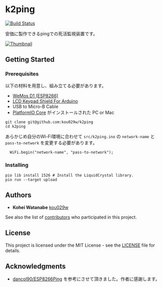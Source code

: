 # k2ping

[![Build Status](https://travis-ci.org/kou029w/k2ping.svg?branch=master)](https://travis-ci.org/kou029w/k2ping)

安価に製作できるpingでの死活監視装置です。

[![Thumbnail](https://i.ytimg.com/vi/O8T0brdBYlI/maxresdefault.jpg)](https://www.youtube.com/watch?v=O8T0brdBYlI)

## Getting Started

### Prerequisites

以下の材料を用意し、組み立てる必要があります。

- [WeMos D1 (ESP8266)](https://www.wemos.cc/product/d1.html)
- [LCD Keypad Shield For Arduino](https://www.dfrobot.com/product-51.html)
- USB to Micro-B Cable
- [PlatformIO Core](http://docs.platformio.org/en/latest/installation.html) がインストールされた PC or Mac

```
git clone git@github.com:kou029w/k2ping
cd k2ping
```

あらかじめ自分のWi-Fi環境に合わせて `src/k2ping.ino` の `network-name` と `pass-to-network` を変更する必要があります。

```arduino
  WiFi.begin("network-name", "pass-to-network");
```

### Installing

```
pio lib install 1526 # Install the LiquidCrystal library.
pio run --target upload
```

## Authors

* **Kohei Watanabe** [kou029w](https://github.com/kou029w)

See also the list of [contributors](https://github.com/kou029w/k2ping/contributors) who participated in this project.

## License

This project is licensed under the MIT License - see the [LICENSE](LICENSE) file for details.

## Acknowledgments

* [dancol90/ESP8266Ping](https://github.com/dancol90/ESP8266Ping) を参考にさせて頂きました。作者に感謝します。
